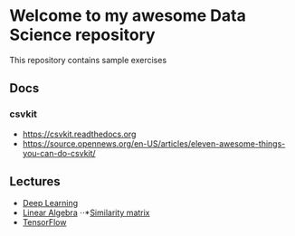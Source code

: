 # Welcome to my awesome Data Science repository

This repository contains sample exercises

## Docs

### csvkit
* https://csvkit.readthedocs.org
* https://source.opennews.org/en-US/articles/eleven-awesome-things-you-can-do-csvkit/ 

## Lectures
* [Deep Learning](https://goodfeli.github.io/dlbook/)
* [Linear Algebra](https://goodfeli.github.io/dlbook/contents/linear_algebra.html)
⋅⋅*[Similarity matrix](https://en.wikipedia.org/wiki/Similarity_matrix)
* [TensorFlow](http://www.tensorflow.org/)



